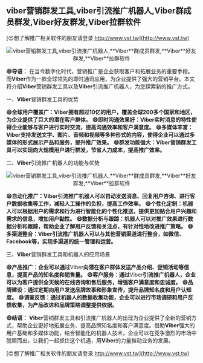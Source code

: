 ## **viber营销群发工具,viber引流推广机器人,**Viber**群成员群发,**Viber**好友群发,**Viber**拉群软件**

[😍想了解推广相关软件的朋友请登录 http://www.vst.tw](http://www.vst.tw)

 <center><img src="https://vst.tw/MP4/tuiguang/png/2.png" alt="viber营销群发工具,viber引流推广机器人,**Viber**群成员群发,**Viber**好友群发,**Viber**拉群软件"></center>

**😄导语：**
在当今数字化时代，营销推广是企业获取客户和拓展业务的重要手段。而**Viber**作为一款全球领先的即时通讯应用，为企业提供了强大的营销平台。本文将介绍**Viber**营销群发工具以及**Viber**引流推广机器人，为您探索新的推广方式。

一、**Viber**营销群发工具的优势

**😄全球用户覆盖广：**Viber**拥有超过10亿的用户，覆盖全球200多个国家和地区，为企业提供了巨大的潜在客户群体。**
**😄即时沟通效果好：**Viber**实时消息的特性使得企业能够与客户进行实时交流，提高沟通效率和客户满意度。**
**😄多媒体丰富：**Viber**支持发送文字、图片、音频和视频等多种形式的内容，使得企业可以通过多媒体的形式展示产品和服务，提升推广效果。**
**😄群发功能强大：**Viber**营销群发工具可以实现向大规模用户进行群发，节省人力成本，提高推广效率。**

二、**Viber**引流推广机器人的功能与优势

 <center><img src="https://vst.tw/MP4/tuiguang/png/0.png" alt="viber营销群发工具,viber引流推广机器人,**Viber**群成员群发,**Viber**好友群发,**Viber**拉群软件"></center>

**😄自动化推广：**Viber**引流推广机器人可以自动发送消息、回复用户咨询、进行客户数据收集等工作，减轻人工操作的负担，提高工作效率。**
**😄个性化定制：机器人可以根据用户的需求和行为进行智能化的个性化推送，提供更加贴合用户兴趣和需求的信息，增加用户黏性。**
**😄数据分析与跟踪：机器人可以对推广效果进行数据分析和跟踪，帮助企业了解用户反馈和关注点，有针对性地改进推广策略。**
**😄多渠道整合：**Viber**引流推广机器人可以与其他营销渠道进行整合，如微信、Facebook等，实现多渠道的统一管理和运营。**

三、**Viber**营销群发工具和机器人的应用场景

**😄产品推广：企业可以通过**Viber**向潜在客户群体发送产品介绍、促销活动等信息，提高产品的知名度和销售量。**
**😄客户服务：通过**Viber**引流推广机器人，企业可以为客户提供全天候的在线咨询和售后服务，增强客户满意度和忠诚度。**
**😄品牌建设：通过定期向用户发送品牌故事和形象宣传，提升品牌知名度和用户认知度。**
**😄调查反馈：通过机器人的数据收集功能，企业可以进行市场调研和用户反馈收集，为产品改进和品牌策略调整提供依据。**

**😄结语：**
**Viber**营销群发工具和引流推广机器人的出现为企业提供了全新的营销方式，帮助企业更好地拓展业务、提高品牌知名度和客户满意度。借助**Viber**强大的用户基础和多媒体功能，结合智能化的机器人技术，企业可以在竞争激烈的市场中脱颖而出。让我们一起抓住这个机遇，用**Viber**的力量推动业务的发展。

[😍想了解推广相关软件的朋友请登录 http://www.vst.tw](http://www.vst.tw)



